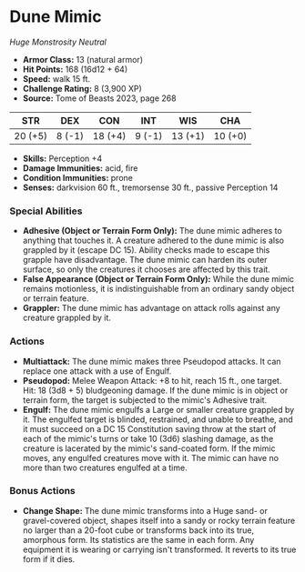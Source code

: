 # Dune Mimic

*Huge* *Monstrosity* *Neutral*

- **Armor Class:** 13 (natural armor)
- **Hit Points:** 168 (16d12 + 64)
- **Speed:** walk 15 ft.
- **Challenge Rating:** 8 (3,900 XP)
- **Source:** Tome of Beasts 2023, page 268

| STR | DEX | CON | INT | WIS | CHA |
| --- | --- | --- | --- | --- | --- |
| 20 (+5) | 8 (-1) | 18 (+4) | 9 (-1) | 13 (+1) | 10 (+0) |

- **Skills:** Perception +4
- **Damage Immunities:** acid, fire
- **Condition Immunities:** prone
- **Senses:** darkvision 60 ft., tremorsense 30 ft., passive Perception 14

### Special Abilities

- **Adhesive (Object or Terrain Form Only):** The dune mimic adheres to anything that touches it. A creature adhered to the dune mimic is also grappled by it (escape DC 15). Ability checks made to escape this grapple have disadvantage. The dune mimic can harden its outer surface, so only the creatures it chooses are affected by this trait.
- **False Appearance (Object or Terrain Form Only):** While the dune mimic remains motionless, it is indistinguishable from an ordinary sandy object or terrain feature.
- **Grappler:** The dune mimic has advantage on attack rolls against any creature grappled by it.

### Actions

- **Multiattack:** The dune mimic makes three Pseudopod attacks. It can replace one attack with a use of Engulf.
- **Pseudopod:** Melee Weapon Attack: +8 to hit, reach 15 ft., one target. Hit: 18 (3d8 + 5) bludgeoning damage. If the dune mimic is in object or terrain form, the target is subjected to the mimic's Adhesive trait.
- **Engulf:** The dune mimic engulfs a Large or smaller creature grappled by it. The engulfed target is blinded, restrained, and unable to breathe, and it must succeed on a DC 15 Constitution saving throw at the start of each of the mimic's turns or take 10 (3d6) slashing damage, as the creature is lacerated by the mimic's sand-coated form. If the mimic moves, any engulfed creatures move with it. The mimic can have no more than two creatures engulfed at a time.

### Bonus Actions

- **Change Shape:** The dune mimic transforms into a Huge sand- or gravel-covered object, shapes itself into a sandy or rocky terrain feature no larger than a 20-foot cube or transforms back into its true, amorphous form. Its statistics are the same in each form. Any equipment it is wearing or carrying isn't transformed. It reverts to its true form if it dies.
